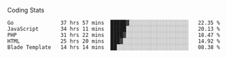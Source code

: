 Coding Stats
<!--START_SECTION:waka-->

```text
Go               37 hrs 57 mins  █████▓░░░░░░░░░░░░░░░░░░░   22.35 %
JavaScript       34 hrs 11 mins  █████░░░░░░░░░░░░░░░░░░░░   20.13 %
PHP              31 hrs 22 mins  ████▓░░░░░░░░░░░░░░░░░░░░   18.47 %
HTML             25 hrs 20 mins  ███▓░░░░░░░░░░░░░░░░░░░░░   14.92 %
Blade Template   14 hrs 14 mins  ██░░░░░░░░░░░░░░░░░░░░░░░   08.38 %
```

<!--END_SECTION:waka-->
